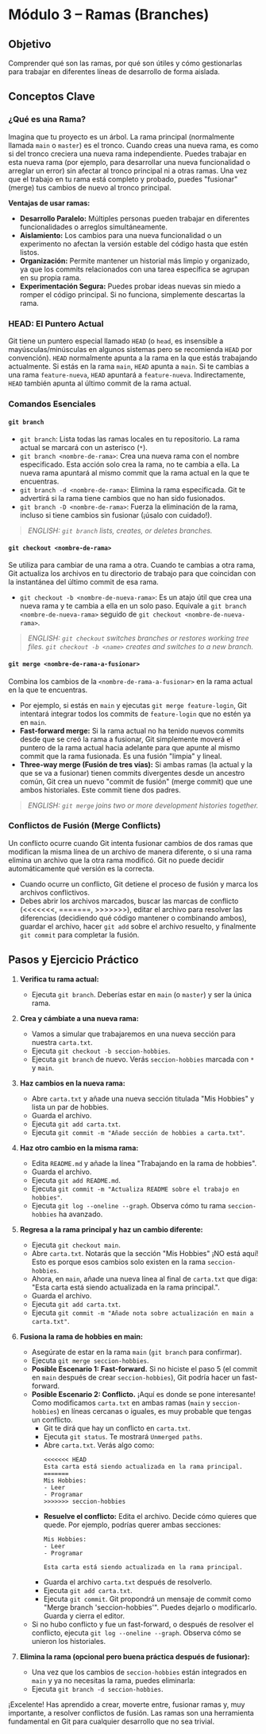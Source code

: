 # Módulo 3 – Ramas (Branches)

## Objetivo
Comprender qué son las ramas, por qué son útiles y cómo gestionarlas para trabajar en diferentes líneas de desarrollo de forma aislada.

## Conceptos Clave

### ¿Qué es una Rama?
Imagina que tu proyecto es un árbol. La rama principal (normalmente llamada `main` o `master`) es el tronco. Cuando creas una nueva rama, es como si del tronco creciera una nueva rama independiente. Puedes trabajar en esta nueva rama (por ejemplo, para desarrollar una nueva funcionalidad o arreglar un error) sin afectar al tronco principal ni a otras ramas. Una vez que el trabajo en tu rama está completo y probado, puedes "fusionar" (merge) tus cambios de nuevo al tronco principal.

**Ventajas de usar ramas:**
*   **Desarrollo Paralelo:** Múltiples personas pueden trabajar en diferentes funcionalidades o arreglos simultáneamente.
*   **Aislamiento:** Los cambios para una nueva funcionalidad o un experimento no afectan la versión estable del código hasta que estén listos.
*   **Organización:** Permite mantener un historial más limpio y organizado, ya que los commits relacionados con una tarea específica se agrupan en su propia rama.
*   **Experimentación Segura:** Puedes probar ideas nuevas sin miedo a romper el código principal. Si no funciona, simplemente descartas la rama.

### HEAD: El Puntero Actual
Git tiene un puntero especial llamado `HEAD` (o `head`, es insensible a mayúsculas/minúsculas en algunos sistemas pero se recomienda `HEAD` por convención). `HEAD` normalmente apunta a la rama en la que estás trabajando actualmente. Si estás en la rama `main`, `HEAD` apunta a `main`. Si te cambias a una rama `feature-nueva`, `HEAD` apuntará a `feature-nueva`. Indirectamente, `HEAD` también apunta al último commit de la rama actual.

### Comandos Esenciales

#### `git branch`
*   `git branch`: Lista todas las ramas locales en tu repositorio. La rama actual se marcará con un asterisco (`*`).
*   `git branch <nombre-de-rama>`: Crea una nueva rama con el nombre especificado. Esta acción solo crea la rama, no te cambia a ella. La nueva rama apuntará al mismo commit que la rama actual en la que te encuentras.
*   `git branch -d <nombre-de-rama>`: Elimina la rama especificada. Git te advertirá si la rama tiene cambios que no han sido fusionados.
*   `git branch -D <nombre-de-rama>`: Fuerza la eliminación de la rama, incluso si tiene cambios sin fusionar (¡úsalo con cuidado!).

> *ENGLISH: `git branch` lists, creates, or deletes branches.*

#### `git checkout <nombre-de-rama>`
Se utiliza para cambiar de una rama a otra. Cuando te cambias a otra rama, Git actualiza los archivos en tu directorio de trabajo para que coincidan con la instantánea del último commit de esa rama.
*   `git checkout -b <nombre-de-nueva-rama>`: Es un atajo útil que crea una nueva rama y te cambia a ella en un solo paso. Equivale a `git branch <nombre-de-nueva-rama>` seguido de `git checkout <nombre-de-nueva-rama>`.

> *ENGLISH: `git checkout` switches branches or restores working tree files. `git checkout -b <name>` creates and switches to a new branch.*

#### `git merge <nombre-de-rama-a-fusionar>`
Combina los cambios de la `<nombre-de-rama-a-fusionar>` en la rama actual en la que te encuentras.
*   Por ejemplo, si estás en `main` y ejecutas `git merge feature-login`, Git intentará integrar todos los commits de `feature-login` que no estén ya en `main`.
*   **Fast-forward merge:** Si la rama actual no ha tenido nuevos commits desde que se creó la rama a fusionar, Git simplemente moverá el puntero de la rama actual hacia adelante para que apunte al mismo commit que la rama fusionada. Es una fusión "limpia" y lineal.
*   **Three-way merge (Fusión de tres vías):** Si ambas ramas (la actual y la que se va a fusionar) tienen commits divergentes desde un ancestro común, Git crea un nuevo "commit de fusión" (merge commit) que une ambos historiales. Este commit tiene dos padres.

> *ENGLISH: `git merge` joins two or more development histories together.*

### Conflictos de Fusión (Merge Conflicts)
Un conflicto ocurre cuando Git intenta fusionar cambios de dos ramas que modifican la misma línea de un archivo de manera diferente, o si una rama elimina un archivo que la otra rama modificó. Git no puede decidir automáticamente qué versión es la correcta.
*   Cuando ocurre un conflicto, Git detiene el proceso de fusión y marca los archivos conflictivos.
*   Debes abrir los archivos marcados, buscar las marcas de conflicto (<<<<<<<, =======, >>>>>>>), editar el archivo para resolver las diferencias (decidiendo qué código mantener o combinando ambos), guardar el archivo, hacer `git add` sobre el archivo resuelto, y finalmente `git commit` para completar la fusión.

## Pasos y Ejercicio Práctico

1.  **Verifica tu rama actual:**
    *   Ejecuta `git branch`. Deberías estar en `main` (o `master`) y ser la única rama.

2.  **Crea y cámbiate a una nueva rama:**
    *   Vamos a simular que trabajaremos en una nueva sección para nuestra `carta.txt`.
    *   Ejecuta `git checkout -b seccion-hobbies`.
    *   Ejecuta `git branch` de nuevo. Verás `seccion-hobbies` marcada con `*` y `main`.

3.  **Haz cambios en la nueva rama:**
    *   Abre `carta.txt` y añade una nueva sección titulada "Mis Hobbies" y lista un par de hobbies.
    *   Guarda el archivo.
    *   Ejecuta `git add carta.txt`.
    *   Ejecuta `git commit -m "Añade sección de hobbies a carta.txt"`.

4.  **Haz otro cambio en la misma rama:**
    *   Edita `README.md` y añade la línea "Trabajando en la rama de hobbies".
    *   Guarda el archivo.
    *   Ejecuta `git add README.md`.
    *   Ejecuta `git commit -m "Actualiza README sobre el trabajo en hobbies"`.
    *   Ejecuta `git log --oneline --graph`. Observa cómo tu rama `seccion-hobbies` ha avanzado.

5.  **Regresa a la rama principal y haz un cambio diferente:**
    *   Ejecuta `git checkout main`.
    *   Abre `carta.txt`. Notarás que la sección "Mis Hobbies" ¡NO está aquí! Esto es porque esos cambios solo existen en la rama `seccion-hobbies`.
    *   Ahora, en `main`, añade una nueva línea al final de `carta.txt` que diga: "Esta carta está siendo actualizada en la rama principal.".
    *   Guarda el archivo.
    *   Ejecuta `git add carta.txt`.
    *   Ejecuta `git commit -m "Añade nota sobre actualización en main a carta.txt"`.

6.  **Fusiona la rama de hobbies en main:**
    *   Asegúrate de estar en la rama `main` (`git branch` para confirmar).
    *   Ejecuta `git merge seccion-hobbies`.
    *   **Posible Escenario 1: Fast-forward.** Si no hiciste el paso 5 (el commit en `main` después de crear `seccion-hobbies`), Git podría hacer un fast-forward.
    *   **Posible Escenario 2: Conflicto.** ¡Aquí es donde se pone interesante! Como modificamos `carta.txt` en ambas ramas (`main` y `seccion-hobbies`) en líneas cercanas o iguales, es muy probable que tengas un conflicto.
        *   Git te dirá que hay un conflicto en `carta.txt`.
        *   Ejecuta `git status`. Te mostrará `Unmerged paths`.
        *   Abre `carta.txt`. Verás algo como:
            ```
            <<<<<<< HEAD
            Esta carta está siendo actualizada en la rama principal.
            =======
            Mis Hobbies:
            - Leer
            - Programar
            >>>>>>> seccion-hobbies
            ```
        *   **Resuelve el conflicto:** Edita el archivo. Decide cómo quieres que quede. Por ejemplo, podrías querer ambas secciones:
            ```
            Mis Hobbies:
            - Leer
            - Programar

            Esta carta está siendo actualizada en la rama principal.
            ```
        *   Guarda el archivo `carta.txt` después de resolverlo.
        *   Ejecuta `git add carta.txt`.
        *   Ejecuta `git commit`. Git propondrá un mensaje de commit como "Merge branch 'seccion-hobbies'". Puedes dejarlo o modificarlo. Guarda y cierra el editor.
    *   Si no hubo conflicto y fue un fast-forward, o después de resolver el conflicto, ejecuta `git log --oneline --graph`. Observa cómo se unieron los historiales.

7.  **Elimina la rama (opcional pero buena práctica después de fusionar):**
    *   Una vez que los cambios de `seccion-hobbies` están integrados en `main` y ya no necesitas la rama, puedes eliminarla:
    *   Ejecuta `git branch -d seccion-hobbies`.

¡Excelente! Has aprendido a crear, moverte entre, fusionar ramas y, muy importante, a resolver conflictos de fusión. Las ramas son una herramienta fundamental en Git para cualquier desarrollo que no sea trivial.
